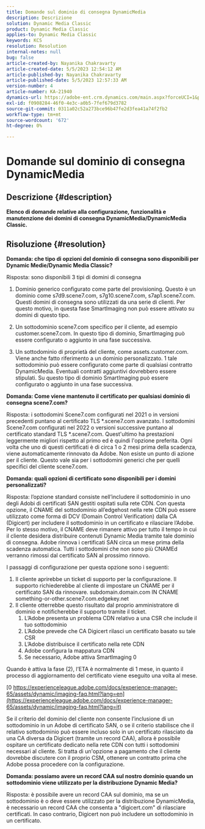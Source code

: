 ```yaml
---
title: Domande sul dominio di consegna DynamicMedia
description: Descrizione
solution: Dynamic Media Classic
product: Dynamic Media Classic
applies-to: Dynamic Media Classic
keywords: KCS
resolution: Resolution
internal-notes: null
bug: false
article-created-by: Nayanika Chakravarty
article-created-date: 5/5/2023 12:54:12 AM
article-published-by: Nayanika Chakravarty
article-published-date: 5/5/2023 12:57:33 AM
version-number: 4
article-number: KA-21940
dynamics-url: https://adobe-ent.crm.dynamics.com/main.aspx?forceUCI=1&pagetype=entityrecord&etn=knowledgearticle&id=c4944056-dfea-ed11-a7c6-6045bd006704
exl-id: f0908284-46f0-4e3c-a0b5-7fef679d3782
source-git-commit: 0311a02c52a273bce96b47fe2d3fea41a74f2fb2
workflow-type: tm+mt
source-wordcount: '672'
ht-degree: 0%

---
```


# Domande sul dominio di consegna DynamicMedia

## Descrizione {#description}


<b>Elenco di domande relative alla configurazione, funzionalità e manutenzione dei domini di consegna DynamicMedia/DynamicMedia Classic.</b>


## Risoluzione {#resolution}


<b>Domanda: che tipo di opzioni del dominio di consegna sono disponibili per Dynamic Medie/Dynamic Media Classic?</b>

Risposta: sono disponibili 3 tipi di domini di consegna

1) Dominio generico configurato come parte del provisioning. Questo è un dominio come s7d9.scene7.com, s7g10.scene7.com, s7ap1.scene7.com.
Questi domini di consegna sono utilizzati da una serie di clienti. Per questo motivo, in questa fase SmartImaging non può essere attivato su domini di questo tipo.

2) Un sottodominio scene7.com specifico per il cliente, ad esempio customer.scene7.com. In questo tipo di dominio, SmartImaging può essere configurato o aggiunto in una fase successiva.

3) Un sottodominio di proprietà del cliente, come assets.customer.com. Viene anche fatto riferimento a un dominio personalizzato. 1 tale sottodominio può essere configurato come parte di qualsiasi contratto DynamicMedia. Eventuali contratti aggiuntivi dovrebbero essere stipulati. Su questo tipo di dominio SmartImaging può essere configurato o aggiunto in una fase successiva.

<b>Domanda: Come viene mantenuto il certificato per qualsiasi dominio di consegna scene7.com?</b>

Risposta: i sottodomini Scene7.com configurati nel 2021 o in versioni precedenti puntano al certificato TLS \*.scene7.com avanzato. I sottodomini Scene7.com configurati nel 2022 o versioni successive puntano al certificato standard TLS \*.scene7.com. Quest&#39;ultimo ha prestazioni leggermente migliori rispetto al primo ed è quindi l&#39;opzione preferita. Ogni volta che uno di questi certificati è di circa 1 o 2 mesi prima della scadenza, viene automaticamente rinnovato da Adobe. Non esiste un punto di azione per il cliente. Questo vale sia per i sottodomini generici che per quelli specifici del cliente scene7.com.

<b>Domanda: quali opzioni di certificato sono disponibili per i domini personalizzati?</b>

Risposta: l’opzione standard consiste nell’includere il sottodominio in uno degli Adobi di certificati SAN gestiti ospitati sulla rete CDN. Con questa opzione, il CNAME del sottodominio all’edgehost nella rete CDN può essere utilizzato come forma di DCV (Domain Control Verification) dalla CA (Digicert) per includere il sottodominio in un certificato e rilasciare l’Adobe. Per lo stesso motivo, il CNAME deve rimanere attivo per tutto il tempo in cui il cliente desidera distribuire contenuti Dynamic Media tramite tale dominio di consegna. Adobe rinnova i certificati SAN circa un mese prima della scadenza automatica. Tutti i sottodomini che non sono più CNAMEd verranno rimossi dal certificato SAN al prossimo rinnovo.

I passaggi di configurazione per questa opzione sono i seguenti:

1. Il cliente aprirebbe un ticket di supporto per la configurazione.    Il supporto richiederebbe al cliente di impostare un CNAME per il certificato SAN da rinnovare.
subdomain.domain.com IN CNAME something-or-other.scene7.com.edgekey.net
2. Il cliente otterrebbe questo risultato dal proprio amministratore di dominio e notificherebbe il supporto tramite il ticket.
   1. L’Adobe presenta un problema CDN relativo a una CSR che include il tuo sottodominio
   2. L’Adobe prevede che CA Digicert rilasci un certificato basato su tale CSR
   3. L’Adobe distribuisce il certificato nella rete CDN
   4. Adobe configura la mappatura CDN
   5. Se necessario, Adobe attiva SmartImaging 0


Quando è attiva la fase (2), l’ETA è normalmente di 1 mese, in quanto il processo di aggiornamento del certificato viene eseguito una volta al mese.

[0 https://experienceleague.adobe.com/docs/experience-manager-65/assets/dynamic/imaging-faq.html?lang=en](https://experienceleague.adobe.com/docs/experience-manager-65/assets/dynamic/imaging-faq.html?lang=it)

Se il criterio del dominio del cliente non consente l’inclusione di un sottodominio in un Adobe di certificato SAN, o se il criterio stabilisce che il relativo sottodominio può essere incluso solo in un certificato rilasciato da una CA diversa da Digicert (tramite un record CAA), allora è possibile ospitare un certificato dedicato nella rete CDN con tutti i sottodomini necessari al cliente. Si tratta di un&#39;opzione a pagamento che il cliente dovrebbe discutere con il proprio CSM, ottenere un contratto prima che Adobe possa procedere con la configurazione.

<b>Domanda: possiamo avere un record CAA sul nostro dominio quando un sottodominio viene utilizzato per la distribuzione Dynamic Media?</b>

Risposta: è possibile avere un record CAA sul dominio, ma se un sottodominio è o deve essere utilizzato per la distribuzione DynamicMedia, è necessario un record CAA che consenta a &quot;digicert.com&quot; di rilasciare certificati. In caso contrario, Digicert non può includere un sottodominio in un certificato.
